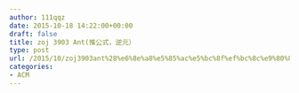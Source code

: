 ```yaml
---
author: 111qqz
date: 2015-10-18 14:22:00+00:00
draft: false
title: zoj 3903 Ant(推公式，逆元）
type: post
url: /2015/10/zoj3903ant%28%e6%8e%a8%e5%85%ac%e5%bc%8f%ef%bc%8c%e9%80%86%e5%85%83%ef%bc%89/
categories:
- ACM
---
```


